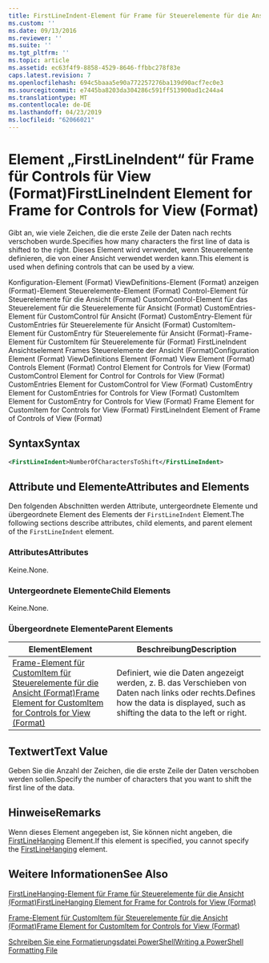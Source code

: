 ```yaml
---
title: FirstLineIndent-Element für Frame für Steuerelemente für die Ansicht (Format) | Microsoft-Dokumentation
ms.custom: ''
ms.date: 09/13/2016
ms.reviewer: ''
ms.suite: ''
ms.tgt_pltfrm: ''
ms.topic: article
ms.assetid: ec63f4f9-8858-4529-8646-ffbbc278f83e
caps.latest.revision: 7
ms.openlocfilehash: 694c5baaa5e90a772257276ba139d90acf7ec0e3
ms.sourcegitcommit: e7445ba8203da304286c591ff513900ad1c244a4
ms.translationtype: MT
ms.contentlocale: de-DE
ms.lasthandoff: 04/23/2019
ms.locfileid: "62066021"
---
```

# <a name="firstlineindent-element-for-frame-for-controls-for-view-format"></a><span data-ttu-id="dc84f-102">Element „FirstLineIndent“ für Frame für Controls für View (Format)</span><span class="sxs-lookup"><span data-stu-id="dc84f-102">FirstLineIndent Element for Frame for Controls for View (Format)</span></span>

<span data-ttu-id="dc84f-103">Gibt an, wie viele Zeichen, die die erste Zeile der Daten nach rechts verschoben wurde.</span><span class="sxs-lookup"><span data-stu-id="dc84f-103">Specifies how many characters the first line of data is shifted to the right.</span></span> <span data-ttu-id="dc84f-104">Dieses Element wird verwendet, wenn Steuerelemente definieren, die von einer Ansicht verwendet werden kann.</span><span class="sxs-lookup"><span data-stu-id="dc84f-104">This element is used when defining controls that can be used by a view.</span></span>

<span data-ttu-id="dc84f-105">Konfiguration-Element (Format) ViewDefinitions-Element (Format) anzeigen (Format)-Element Steuerelemente-Element (Format) Control-Element für Steuerelemente für die Ansicht (Format) CustomControl-Element für das Steuerelement für die Steuerelemente für Ansicht (Format) CustomEntries-Element für CustomControl für Ansicht (Format) CustomEntry-Element für CustomEntries für Steuerelemente für Ansicht (Format) CustomItem-Element für CustomEntry für Steuerelemente für Ansicht (Format)-Frame-Element für CustomItem für Steuerelemente für (Format) FirstLineIndent Ansichtselement Frames Steuerelemente der Ansicht (Format)</span><span class="sxs-lookup"><span data-stu-id="dc84f-105">Configuration Element (Format) ViewDefinitions Element (Format) View Element (Format) Controls Element (Format) Control Element for Controls for View (Format) CustomControl Element for Control for Controls for View (Format) CustomEntries Element for CustomControl for View (Format) CustomEntry Element for CustomEntries for Controls for View (Format) CustomItem Element for CustomEntry for Controls for View (Format) Frame Element for CustomItem for Controls for View (Format) FirstLineIndent Element of Frame of Controls of View (Format)</span></span>

## <a name="syntax"></a><span data-ttu-id="dc84f-106">Syntax</span><span class="sxs-lookup"><span data-stu-id="dc84f-106">Syntax</span></span>

```xml
<FirstLineIndent>NumberOfCharactersToShift</FirstLineIndent>
```

## <a name="attributes-and-elements"></a><span data-ttu-id="dc84f-107">Attribute und Elemente</span><span class="sxs-lookup"><span data-stu-id="dc84f-107">Attributes and Elements</span></span>

<span data-ttu-id="dc84f-108">Den folgenden Abschnitten werden Attribute, untergeordnete Elemente und übergeordnete Element des Elements der `FirstLineIndent` Element.</span><span class="sxs-lookup"><span data-stu-id="dc84f-108">The following sections describe attributes, child elements, and parent element of the `FirstLineIndent` element.</span></span>

### <a name="attributes"></a><span data-ttu-id="dc84f-109">Attributes</span><span class="sxs-lookup"><span data-stu-id="dc84f-109">Attributes</span></span>

<span data-ttu-id="dc84f-110">Keine.</span><span class="sxs-lookup"><span data-stu-id="dc84f-110">None.</span></span>

### <a name="child-elements"></a><span data-ttu-id="dc84f-111">Untergeordnete Elemente</span><span class="sxs-lookup"><span data-stu-id="dc84f-111">Child Elements</span></span>

<span data-ttu-id="dc84f-112">Keine.</span><span class="sxs-lookup"><span data-stu-id="dc84f-112">None.</span></span>

### <a name="parent-elements"></a><span data-ttu-id="dc84f-113">Übergeordnete Elemente</span><span class="sxs-lookup"><span data-stu-id="dc84f-113">Parent Elements</span></span>

|<span data-ttu-id="dc84f-114">Element</span><span class="sxs-lookup"><span data-stu-id="dc84f-114">Element</span></span>|<span data-ttu-id="dc84f-115">Beschreibung</span><span class="sxs-lookup"><span data-stu-id="dc84f-115">Description</span></span>|
|-------------|-----------------|
|[<span data-ttu-id="dc84f-116">Frame-Element für CustomItem für Steuerelemente für die Ansicht (Format)</span><span class="sxs-lookup"><span data-stu-id="dc84f-116">Frame Element for CustomItem for Controls for View (Format)</span></span>](./frame-element-for-customitem-for-controls-for-view-format.md)|<span data-ttu-id="dc84f-117">Definiert, wie die Daten angezeigt werden, z. B. das Verschieben von Daten nach links oder rechts.</span><span class="sxs-lookup"><span data-stu-id="dc84f-117">Defines how the data is displayed, such as shifting the data to the left or right.</span></span>|

## <a name="text-value"></a><span data-ttu-id="dc84f-118">Textwert</span><span class="sxs-lookup"><span data-stu-id="dc84f-118">Text Value</span></span>

<span data-ttu-id="dc84f-119">Geben Sie die Anzahl der Zeichen, die die erste Zeile der Daten verschoben werden sollen.</span><span class="sxs-lookup"><span data-stu-id="dc84f-119">Specify the number of characters that you want to shift the first line of the data.</span></span>

## <a name="remarks"></a><span data-ttu-id="dc84f-120">Hinweise</span><span class="sxs-lookup"><span data-stu-id="dc84f-120">Remarks</span></span>

<span data-ttu-id="dc84f-121">Wenn dieses Element angegeben ist, Sie können nicht angeben, die [FirstLineHanging](./firstlinehanging-element-for-frame-for-controls-for-view-format.md) Element.</span><span class="sxs-lookup"><span data-stu-id="dc84f-121">If this element is specified, you cannot specify the [FirstLineHanging](./firstlinehanging-element-for-frame-for-controls-for-view-format.md) element.</span></span>

## <a name="see-also"></a><span data-ttu-id="dc84f-122">Weitere Informationen</span><span class="sxs-lookup"><span data-stu-id="dc84f-122">See Also</span></span>

[<span data-ttu-id="dc84f-123">FirstLineHanging-Element für Frame für Steuerelemente für die Ansicht (Format)</span><span class="sxs-lookup"><span data-stu-id="dc84f-123">FirstLineHanging Element for Frame for Controls for View (Format)</span></span>](./firstlinehanging-element-for-frame-for-controls-for-view-format.md)

[<span data-ttu-id="dc84f-124">Frame-Element für CustomItem für Steuerelemente für die Ansicht (Format)</span><span class="sxs-lookup"><span data-stu-id="dc84f-124">Frame Element for CustomItem for Controls for View (Format)</span></span>](./frame-element-for-customitem-for-controls-for-view-format.md)

[<span data-ttu-id="dc84f-125">Schreiben Sie eine Formatierungsdatei PowerShell</span><span class="sxs-lookup"><span data-stu-id="dc84f-125">Writing a PowerShell Formatting File</span></span>](./writing-a-powershell-formatting-file.md)
